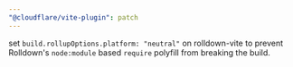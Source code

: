 ```yaml
---
"@cloudflare/vite-plugin": patch
---
```


set `build.rollupOptions.platform: "neutral"` on rolldown-vite to prevent Rolldown's `node:module` based `require` polyfill from breaking the build.
